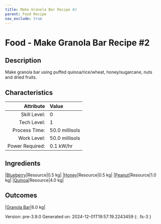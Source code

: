 ```yaml
---
title: Make Granola Bar Recipe #2
parent: Food Recipe
nav_exclude: true
---
```

# Food - Make Granola Bar Recipe #2

## Description
Make granola bar using puffed quinoa/rice/wheat, honey/sugarcane, nuts and dried fruits.

## Characteristics

| Attribute      | Value |
|--------:|:------|
|Skill Level:|0|
|Tech Level:|1|
|Process Time:|50.0 millisols|
|Work Level:|50.0 millisols|
|Power Required:|0.1 kW/hr|

## Ingredients

|[Blueberry](../resource/blueberry.html)|Resource|0.5 kg|
|[Honey](../resource/honey.html)|Resource|0.5 kg|
|[Peanut](../resource/peanut.html)|Resource|1.0 kg|
|[Quinoa](../resource/quinoa.html)|Resource|4.0 kg|

## Outcomes

|[Granola Bar](../resource/granola-bar.html)|6.0 kg|


Version: pre-3.9.0 Generated on: 2024-12-01T19:57:19.2243459
{: .fs-3 }

